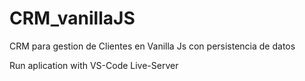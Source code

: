 # CRM_vanillaJS
CRM para gestion de Clientes en Vanilla Js con persistencia de datos 

Run aplication with VS-Code Live-Server 
